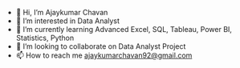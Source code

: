 - 👋 Hi, I’m Ajaykumar Chavan
- 👀 I’m interested in Data Analyst
- 🌱 I’m currently learning Advanced Excel, SQL, Tableau, Power BI, Statistics, Python
- 💞️ I’m looking to collaborate on Data Analyst Project
- 📫 How to reach me ajaykumarchavan92@gmail.com

<!---
Ajaykumar-Chavan/Ajaykumar-Chavan is a ✨ special ✨ repository because its `README.md` (this file) appears on your GitHub profile.
You can click the Preview link to take a look at your changes.
--->
